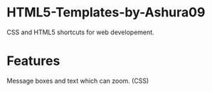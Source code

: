 # HTML5-Templates-by-Ashura09
CSS and HTML5 shortcuts for web developement.

# Features
Message boxes and text which can zoom. (CSS)
